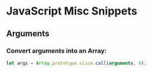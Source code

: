 # JavaScript Misc Snippets


## Arguments

### Convert arguments into an Array:

```js
let args = Array.prototype.slice.call(arguments, 0);
```
